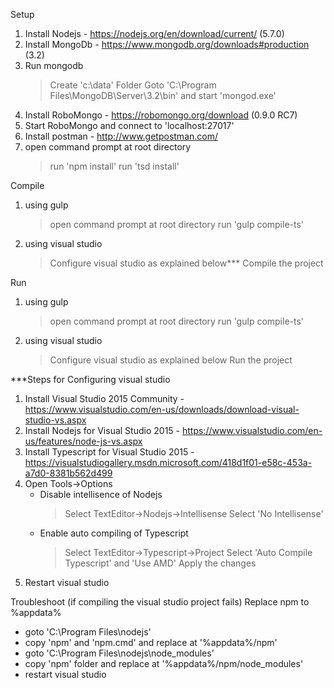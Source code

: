 ﻿

Setup
1) Install Nodejs - https://nodejs.org/en/download/current/ (5.7.0)
2) Install MongoDb - https://www.mongodb.org/downloads#production (3.2)
3) Run mongodb
	> Create 'c:\data' Folder
	> Goto 'C:\Program Files\MongoDB\Server\3.2\bin' and start 'mongod.exe'
4) Install RoboMongo - https://robomongo.org/download (0.9.0 RC7)
5) Start RoboMongo and connect to 'localhost:27017'
6) Install postman - http://www.getpostman.com/
7) open command prompt at root directory
	> run 'npm install'
	> run 'tsd install'

Compile
1) using gulp
	> open command prompt at root directory	
	> run 'gulp compile-ts'
2) using visual studio
	> Configure visual studio as explained below***
	> Compile the project

Run
1) using gulp
	> open command prompt at root directory	
	> run 'gulp compile-ts'
2) using visual studio
	> Configure visual studio as explained below
	> Run the project


***Steps for Configuring visual studio
1) Install Visual Studio 2015 Community - https://www.visualstudio.com/en-us/downloads/download-visual-studio-vs.aspx
2) Install Nodejs for Visual Studio 2015 - https://www.visualstudio.com/en-us/features/node-js-vs.aspx
3) Install Typescript for Visual Studio 2015 - https://visualstudiogallery.msdn.microsoft.com/418d1f01-e58c-453a-a7d0-8381b562d499
4) Open Tools->Options
	- Disable intellisence of Nodejs
		> Select TextEditor->Nodejs->Intellisense
		> Select 'No Intellisense'
	- Enable auto compiling of Typescript
		> Select TextEditor->Typescript->Project
		> Select 'Auto Compile Typescript' and 'Use AMD'
	Apply the changes
5) Restart visual studio

Troubleshoot (if compiling the visual studio project fails)
Replace npm to %appdata%
- goto 'C:\Program Files\nodejs'
- copy 'npm' and 'npm.cmd' and replace at '%appdata%/npm'
- goto 'C:\Program Files\nodejs\node_modules'
- copy 'npm' folder and replace at '%appdata%/npm/node_modules'
- restart visual studio